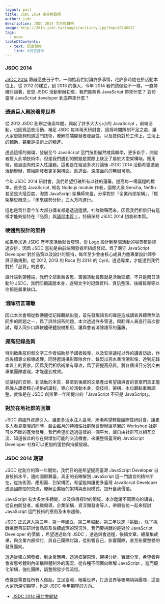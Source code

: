 ```yaml
---
layout: post
title: JSDC 2014 宗旨與聲明
author: jsdc
description: JSDC 2014 宗旨與聲明
image: http://2014.jsdc.tw/images/activity.jpg?tmp=20140617
tags:
  - news
tableOfContents:
  - text: 訊息發佈
    link: #訊息發佈
---
```


### JSDC 2014

[JSDC 2014](http://2014.jsdc.tw) 籌辦這些日子中，一開始我們討論許多事情，花許多時間在於活動本位上，從 2012 的建立，到 2013 的擴大，今年 2014 我們該做些不一樣，一直持續討論著，反思 JSDC 活動舉辦初衷，我們能夠爲 JavaScript 帶來什麼？ 對於臺灣 JavaScript developer 到底帶來什麼？

### 透過巨人肩膀看見世界

從 2012 JSDC 創辦之後兩年間，興起了許多大大小小的 JavaScript ，前端活動，也因爲這些活動，補足 JSDC 每年兩天研討會，因爲時間限制不足之處，讓大家更能夠知道這門技術，瞭解前端開發者發展性，以及技術對於工作上，生活上的輔助，甚至是技術上的精進。

透過這樣的循環，發展至今 JavaScript 這門技術儼然成爲顯學，更多新手，開發者投入此項技術中。但是我們遇到的問題是實際上缺乏了屬於大型架構端，應用端，發展面向的深入性議題。這也是在經過多次討論後 JSDC 2014 活動希望透過活動舉辦，帶給開發者更多架構面，創造面，深度面向的無限可能。

今年 JSDC 2014 研討會，我們希望打破所有以往的藩籬，提高每一場議程的標準，首先從 JavaScript, 知名 Node.js module 作者，國際大廠 Sencha, Netflix 甚至是大陸百度，淘寶 JavaScript 架構師來臺，分享對於『企業內部架構』，『框架構思概念』，『未來趨勢分析』三大方向進行。

這也是爲什麼今年大部分講者都是透過邀請，社群徵稿而來，因爲我們相信只有這樣才能夠堅持在『品質』與[議程本質](http://blog.jsdc.tw/2014/08/14/speakers/)上，持續保持 JSDC 2014 初衷和本質。

### 硬體到設計的堅持

如果參加過 JSDC 歷年來活動就會發現，從 Logo 設計到整個活動的場景都是經過安排，因爲 JSDC 當初是由前端開發者所組成發起。爲了嚴守 JavaScript Developer 對於品質以及設計的堅持，每年至少會由核心成員力邀專業設計師參與活動規劃，從 2012, 2013 的 Roca 到 2014 的 Cyril，透過專業，才能達到我們對於「品質」的要求。

設計端到硬體端，我們全部重新省思，籌備活動最難就是活動延續，不只是兩日活動的 JSDC，我們回顧議題本身，逐場文字的記錄資料、資訊整理、後續報導等以往都是嚴重缺口。

### 消除語言藩籬

因此本次會場從軟硬體從記錄觀點出發，首先發現語言的確是造成講者與聽衆無法同步的問題之一，爲了屏除語系問題，本次透過許多管道，與翻譯人員進行首次嘗試，導入同步口譯軟體硬體設備租用，讓與會者消除語系的藩籬。

### 提高記錄品質

特別徵集技術型文字工作者協助參予講者報導，以及安排議程以外的講者訪談，作爲後續專文報導處理。同時邀請攝影團隊合作，錄製出高水準清晰影像，達到記錄本質上的要求。因爲我們相信術業有專攻，爲了要提高品質，將各個項目分別交由專業團隊處理，才能達到成效。

從議程的安排，到活動的本質，甚至到後續的文章產出希望讓與會的會眾們真正能夠融入講者精心提供的議程，專心於活動本身，從技術、架構、本位觀點重新調整，就像是在 JSDC 創辦第一年所提出的「JavaScript 不只是 JavaScript」。

### 對於在地社群的回饋

JSDC 將國外資源引入，讓更多活水注入臺灣，漸漸希望轉變國際性研討會，讓更多人看見臺灣的同時，藉由每月的持續性社群聚會舉辦讓基層的 Workshop 社群可以不斷的蓬勃發展，我們希望能透過這樣的一個平台，讓自由社群可以相互交流、知道彼此的存在與增加可能的交流機會，來讓整個臺灣的 JavaScript Developer 社群可以更加的蓬勃與持續發展。

### JSDC 2014 期望

JSDC 從創立的第一年開始，我們目的是希望提高臺灣 JavaScript Developer 自身技術水平，邁向國際舞臺。真正的去瞭解到 JavaScript 這一門語言的精神所在，從技術面、應用面、到架構面，希望能夠讓更多臺灣 JavaScript Developer 透過國際間的交流，瞭解企業級的架構與應用模式，提升自我價值。

JavaScript 有太多太多轉變，以及值得探討的領域，本次邀請不同面向的講者，從自由開發者，組織領導，企業架構，資深開發者等人，帶領各位一起來探討 JavaScript 這門技術的應用及未來趨勢。

JSDC 正式邁入第三年，第一年建立，第二年崛起，第三年決定『挑戰』，除了挑戰挑戰目前研討會品質及後續處理的現況外，我們要挑戰的是對於 JavaScript Developer 的價值 ，希望透過每年 JSDC ，透過與會過程，後續文章，總彙集成果，與企業內部探討，與自己團隊討論，從影響自己，影響團隊，甚至影響整體的發展面向。

透過從獨立開發者，到企業應用，透過框架原理，架構分析，實戰分享，希望者與會者思考體制內架構與體制外的現況，從各種不同面向瞭解 JavaScript ，進而優化架構，強化團隊，調整開發步伐流程。

改變是需要從所有人做起，立足臺灣，眼看世界，打造世界等級環境與團隊，這是大家所深切期望，也是 JSDC 今年期望的方向。

 * [JSDC 2014 研討會網站](http://2014.jsdc.tw)
